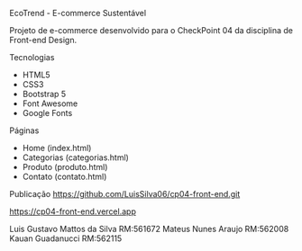 EcoTrend - E-commerce Sustentável

Projeto de e-commerce desenvolvido para o CheckPoint 04 da disciplina de Front-end Design.

Tecnologias
- HTML5
- CSS3
- Bootstrap 5
- Font Awesome
- Google Fonts

Páginas
- Home (index.html)
- Categorias (categorias.html)
- Produto (produto.html)
- Contato (contato.html)

Publicação
https://github.com/LuisSilva06/cp04-front-end.git

https://cp04-front-end.vercel.app

Luis Gustavo Mattos da Silva RM:561672
Mateus Nunes Araujo RM:562008
Kauan Guadanucci RM:562115
